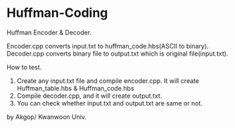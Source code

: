 # Huffman-Coding

Huffman Encoder & Decoder.

Encoder.cpp converts input.txt to huffman_code.hbs(ASCII to binary).
Decoder.cpp converts binary file to output.txt which is original file(input.txt).

How to test.

1. Create any input.txt file and compile encoder.cpp. It will create Huffman_table.hbs & Huffman_code.hbs
2. Compile decoder.cpp, and it will create output.txt.
3. You can check whether input.txt and output.txt are same or not.

by Akgop/ Kwanwoon Univ.
